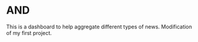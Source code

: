 # AND
This is a dashboard to help aggregate different types of news. Modification of my first project.
